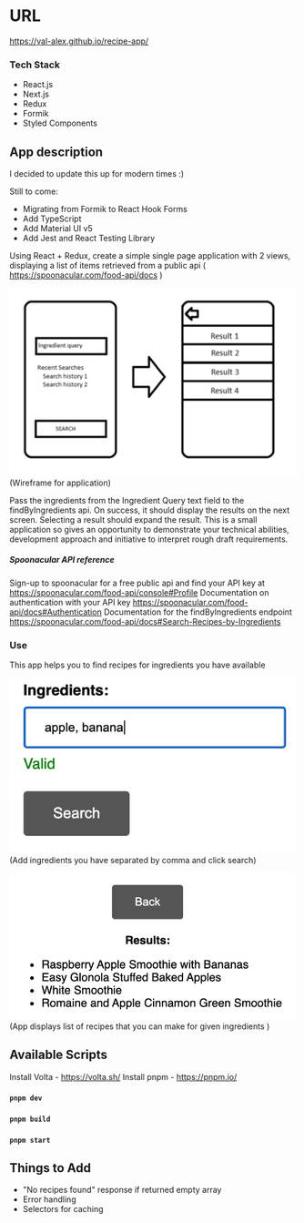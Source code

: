 # URL

https://val-alex.github.io/recipe-app/

### Tech Stack

- React.js
- Next.js
- Redux
- Formik
- Styled Components

## App description

I decided to update this up for modern times :)

Still to come:

- Migrating from Formik to React Hook Forms
- Add TypeScript
- Add Material UI v5
- Add Jest and React Testing Library

Using React + Redux, create a simple single page application with 2 views, displaying a list of items retrieved from a public api ( https://spoonacular.com/food-api/docs )

![Wireframe](public/img/wireframe.jpg)
(Wireframe for application)

Pass the ingredients from the Ingredient Query text field to the findByIngredients api. On success, it should display the results on the next screen. Selecting a result should expand the result.
This is a small application so gives an opportunity to demonstrate your technical abilities, development approach and initiative to interpret rough draft requirements.

##### Spoonacular API reference

Sign-up to spoonacular for a free public api and find your API key at https://spoonacular.com/food-api/console#Profile
Documentation on authentication with your API key https://spoonacular.com/food-api/docs#Authentication
Documentation for the findByIngredients endpoint https://spoonacular.com/food-api/docs#Search-Recipes-by-Ingredients

### Use

This app helps you to find recipes for ingredients you have available

![app-use](public/img/use.png)
(Add ingredients you have separated by comma and click search)

![app-result](public/img/result.png)
(App displays list of recipes that you can make for given ingredients )

## Available Scripts

Install Volta - https://volta.sh/
Install pnpm - https://pnpm.io/

#### `pnpm dev`

#### `pnpm build`

#### `pnpm start`

## Things to Add

- "No recipes found" response if returned empty array
- Error handling
- Selectors for caching
